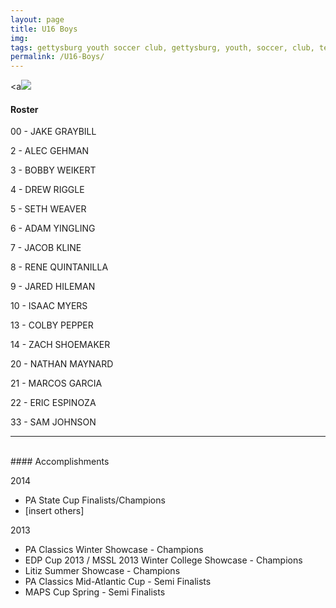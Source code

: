 ```yaml
---
layout: page
title: U16 Boys
img: 
tags: gettysburg youth soccer club, gettysburg, youth, soccer, club, teams
permalink: /U16-Boys/
---
```


<a<img src="http://scpasa.com/media/plg_jblibrary/imagecache/9316ec1eb8cd68014c6a09be252d6286.jpg"></a>

#### Roster

00 - JAKE GRAYBILL

2 - ALEC GEHMAN

3 - BOBBY WEIKERT

4 - DREW RIGGLE

5 - SETH WEAVER

6 - ADAM YINGLING

7 - JACOB KLINE

8 - RENE QUINTANILLA

9 - JARED HILEMAN

10 - ISAAC MYERS

13 - COLBY PEPPER

14 - ZACH SHOEMAKER

20 - NATHAN MAYNARD

21 - MARCOS GARCIA

22 - ERIC ESPINOZA

33 - SAM JOHNSON
____________________________________________________________________________________________________________________________
<br>
#### Accomplishments

2014

- PA State Cup Finalists/Champions
- [insert others]

2013

- PA Classics Winter Showcase - Champions
- EDP Cup 2013 / MSSL 2013 Winter College Showcase - Champions
- Litiz Summer Showcase - Champions
- PA Classics Mid-Atlantic Cup - Semi Finalists
- MAPS Cup Spring - Semi Finalists
